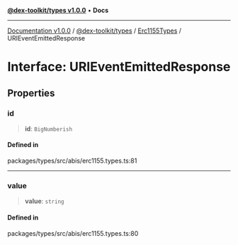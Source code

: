 [**@dex-toolkit/types v1.0.0**](../../../README.md) • **Docs**

***

[Documentation v1.0.0](../../../../../packages.md) / [@dex-toolkit/types](../../../README.md) / [Erc1155Types](../README.md) / URIEventEmittedResponse

# Interface: URIEventEmittedResponse

## Properties

### id

> **id**: `BigNumberish`

#### Defined in

packages/types/src/abis/erc1155.types.ts:81

***

### value

> **value**: `string`

#### Defined in

packages/types/src/abis/erc1155.types.ts:80
